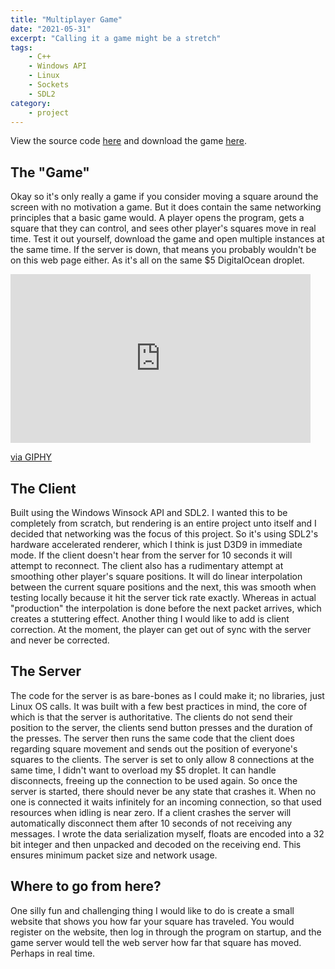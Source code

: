 ```yaml
---
title: "Multiplayer Game"
date: "2021-05-31"
excerpt: "Calling it a game might be a stretch"
tags:
    - C++
    - Windows API
    - Linux
    - Sockets
    - SDL2
category:
    - project
---
```


View the source code [here](https://github.com/usdaproved/MultiplayerGame) and download the game [here](https://usdaproved.itch.io/multiplayer-game).

## The "Game"
Okay so it's only really a game if you consider moving a square around the screen with no motivation a game. But it does contain the same networking principles that a basic game would. A player opens the program, gets a square that they can control, and sees other player's squares move in real time. Test it out yourself, download the game and open multiple instances at the same time. If the server is down, that means you probably wouldn't be on this web page either. As it's all on the same $5 DigitalOcean droplet.

<iframe src="https://giphy.com/embed/BM1DmiTaaexON0Lmyn" width="480" height="270" frameBorder="0" class="giphy-embed" allowFullScreen></iframe><p><a href="https://giphy.com/gifs/BM1DmiTaaexON0Lmyn">via GIPHY</a></p>

## The Client
Built using the Windows Winsock API and SDL2. I wanted this to be completely from scratch, but rendering is an entire project unto itself and I decided that networking was the focus of this project. So it's using SDL2's hardware accelerated renderer, which I think is just D3D9 in immediate mode. If the client doesn't hear from the server for 10 seconds it will attempt to reconnect. The client also has a rudimentary attempt at smoothing other player's square positions. It will do linear interpolation between the current square positions and the next, this was smooth when testing locally because it hit the server tick rate exactly. Whereas in actual "production" the interpolation is done before the next packet arrives, which creates a stuttering effect. Another thing I would like to add is client correction. At the moment, the player can get out of sync with the server and never be corrected. 

## The Server
The code for the server is as bare-bones as I could make it; no libraries, just Linux OS calls. It was built with a few best practices in mind, the core of which is that the server is authoritative. The clients do not send their position to the server, the clients send button presses and the duration of the presses. The server then runs the same code that the client does regarding square movement and sends out the position of everyone's squares to the clients. The server is set to only allow 8 connections at the same time, I didn't want to overload my $5 droplet. It can handle disconnects, freeing up the connection to be used again. So once the server is started, there should never be any state that crashes it. When no one is connected it waits infinitely for an incoming connection, so that used resources when idling is near zero. If a client crashes the server will automatically disconnect them after 10 seconds of not receiving any messages. I wrote the data serialization myself, floats are encoded into a 32 bit integer and then unpacked and decoded on the receiving end. This ensures minimum packet size and network usage.

## Where to go from here?
One silly fun and challenging thing I would like to do is create a small website that shows you how far your square has traveled. You would register on the website, then log in through the program on startup, and the game server would tell the web server how far that square has moved. Perhaps in real time.